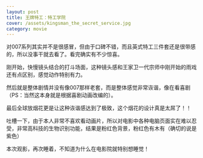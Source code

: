 ```yaml
---
layout: post
title: 王牌特工：特工学院
cover: /assets/kingsman_the_secret_service.jpg
category: movie
---
```


对007系列其实并不是很感冒，但由于口碑不错，而且英式特工三件套还是很带感的，所以没事干就去看了。看完确实有不少惊喜。

刚开始，快慢镜头结合的打斗场面，这种镜头感和王家卫一代宗师中刚开始的雨戏还有点区别，感觉动作特别有力。

<!--more-->

然后就是整体剧情并没有像007那样老套，而是整体感觉非常诙谐，像在看喜剧（PS：当然这本身就是根据喜剧动画改编的）。

最后全球放烟花更是让这种诙谐感达到了极致，这个烟花的设计真是太屌了！！

吐槽一下，由于本人非常不喜欢看动画片，所以对电影中各种电脑页面实在难以忍受，非常高科技的生物识别功能，结果是粉红色背景，粉红色有木有（确切的说是紫色）

本次观影，再次睡着，不知道为什么在电影院就特别想睡觉！

